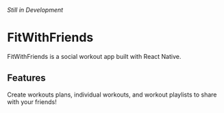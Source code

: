 *Still in Development*

# FitWithFriends
FitWithFriends is a social workout app built with React Native.

## Features
Create workouts plans, individual workouts, and workout playlists to share with your friends!

